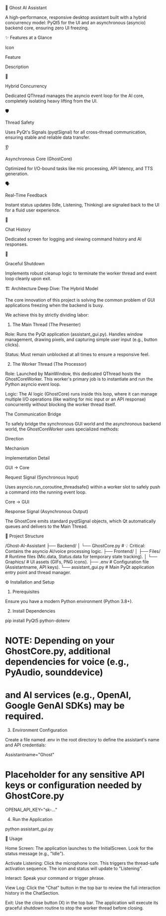 👻 Ghost AI Assistant

A high-performance, responsive desktop assistant built with a hybrid concurrency model: PyQt5 for the UI and an asynchronous (asyncio) backend core, ensuring zero UI freezing.

✨ Features at a Glance

Icon

Feature

Description

🚀

Hybrid Concurrency

Dedicated QThread manages the asyncio event loop for the AI core, completely isolating heavy lifting from the UI.

🛡️

Thread Safety

Uses PyQt's Signals (pyqtSignal) for all cross-thread communication, ensuring stable and reliable data transfer.

👂

Asynchronous Core (GhostCore)

Optimized for I/O-bound tasks like mic processing, API latency, and TTS generation.

🗣️

Real-Time Feedback

Instant status updates (Idle, Listening, Thinking) are signaled back to the UI for a fluid user experience.

💬

Chat History

Dedicated screen for logging and viewing command history and AI responses.

🧹

Graceful Shutdown

Implements robust cleanup logic to terminate the worker thread and event loop cleanly upon exit.

🏗️ Architecture Deep Dive: The Hybrid Model

The core innovation of this project is solving the common problem of GUI applications freezing when the backend is busy.

We achieve this by strictly dividing labor:

1. The Main Thread (The Presenter)

Role: Runs the PyQt application (assistant_gui.py). Handles window management, drawing pixels, and capturing simple user input (e.g., button clicks).

Status: Must remain unblocked at all times to ensure a responsive feel.

2. The Worker Thread (The Processor)

Role: Launched by MainWindow, this dedicated QThread hosts the GhostCoreWorker. This worker's primary job is to instantiate and run the Python asyncio event loop.

Logic: The AI logic (GhostCore) runs inside this loop, where it can manage multiple I/O operations (like waiting for mic input or an API response) concurrently without blocking the worker thread itself.

The Communication Bridge

To safely bridge the synchronous GUI world and the asynchronous backend world, the GhostCoreWorker uses specialized methods:

Direction

Mechanism

Implementation Detail

GUI → Core

Request Signal (Synchronous Input)

Uses asyncio.run_coroutine_threadsafe() within a worker slot to safely push a command into the running event loop.

Core → GUI

Response Signal (Asynchronous Output)

The GhostCore emits standard pyqtSignal objects, which Qt automatically queues and delivers to the Main Thread.

📁 Project Structure

/Ghost-AI-Assistant
├── Backend/
│   └── GhostCore.py       # 💡 Critical: Contains the asyncio AI/voice processing logic.
├── Frontend/
│   ├── Files/             # Runtime files (Mic.data, Status.data for temporary state tracking).
│   └── Graphics/          # UI assets (GIFs, PNG icons).
├── .env                   # Configuration file (Assistantname, API keys).
└── assistant_gui.py       # Main PyQt application entry point and thread manager.


⚙️ Installation and Setup

1. Prerequisites

Ensure you have a modern Python environment (Python 3.8+).

2. Install Dependencies

pip install PyQt5 python-dotenv
# NOTE: Depending on your GhostCore.py, additional dependencies for voice (e.g., PyAudio, sounddevice)
# and AI services (e.g., OpenAI, Google GenAI SDKs) may be required.


3. Environment Configuration

Create a file named .env in the root directory to define the assistant's name and API credentials:

Assistantname="Ghost"
# Placeholder for any sensitive API keys or configuration needed by GhostCore.py
OPENAI_API_KEY="sk-..."


4. Run the Application

python assistant_gui.py


🎤 Usage

Home Screen: The application launches to the InitialScreen. Look for the status message (e.g., "Idle").

Activate Listening: Click the microphone icon. This triggers the thread-safe activation sequence. The icon and status will update to "Listening".

Interact: Speak your command or trigger phrase.

View Log: Click the "Chat" button in the top bar to review the full interaction history in the ChatSection.

Exit: Use the close button (X) in the top bar. The application will execute its graceful shutdown routine to stop the worker thread before closing.
